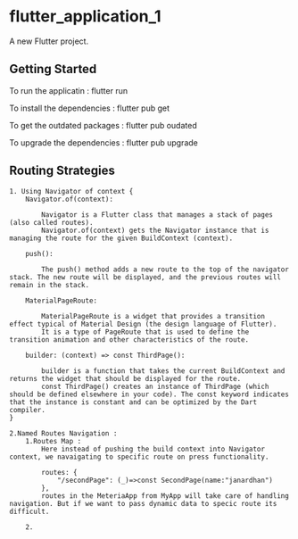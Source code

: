 # flutter_application_1

A new Flutter project.

## Getting Started

To run the applicatin : flutter run

To install the dependencies : flutter pub get

To get the outdated packages : flutter pub oudated

To upgrade the dependencies : flutter pub upgrade



## Routing Strategies 
    1. Using Navigator of context {
        Navigator.of(context):

            Navigator is a Flutter class that manages a stack of pages (also called routes).
            Navigator.of(context) gets the Navigator instance that is managing the route for the given BuildContext (context).

        push():

            The push() method adds a new route to the top of the navigator stack. The new route will be displayed, and the previous routes will remain in the stack.

        MaterialPageRoute:

            MaterialPageRoute is a widget that provides a transition effect typical of Material Design (the design language of Flutter).
            It is a type of PageRoute that is used to define the transition animation and other characteristics of the route.

        builder: (context) => const ThirdPage():

            builder is a function that takes the current BuildContext and returns the widget that should be displayed for the route.
            const ThirdPage() creates an instance of ThirdPage (which should be defined elsewhere in your code). The const keyword indicates that the instance is constant and can be optimized by the Dart compiler.
    }

    2.Named Routes Navigation : 
        1.Routes Map :
            Here instead of pushing the build context into Navigator context, we navaigating to specific route on press functionality.
            
            routes: {
                "/secondPage": (_)=>const SecondPage(name:"janardhan")
            },
            routes in the MeteriaApp from MyApp will take care of handling navigation. But if we want to pass dynamic data to specic route its difficult.

        2.
        


